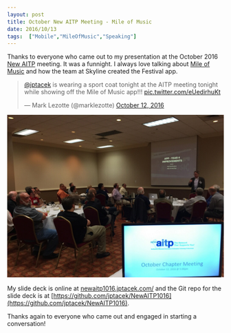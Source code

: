 ```yaml
---
layout: post
title: October New AITP Meeting - Mile of Music
date: 2016/10/13
tags:  ["Mobile","MileOfMusic","Speaking"]
---
```


Thanks to everyone who came out to my presentation at the October 2016
[New AITP](http://www.newaitp.org/) meeting. It was a funnight. I always love
talking about [Mile of Music](https://mileofmusic.com/) and how the team
at Skyline created the Festival app.

<blockquote class="twitter-tweet" data-lang="en"><p lang="en" dir="ltr"><a href="https://twitter.com/jptacek">@jptacek</a> is wearing a sport coat tonight at the AITP meeting tonight while showing off the Mile of Music app!!! <a href="https://t.co/eUedirhuKt">pic.twitter.com/eUedirhuKt</a></p>&mdash; Mark Lezotte (@marklezotte) <a href="https://twitter.com/marklezotte/status/786348349603667969">October 12, 2016</a></blockquote>
<script async src="//platform.twitter.com/widgets.js" charset="utf-8"></script>

![Turnout pic](newAitpTalk.jpg)

My slide deck is online at [newaitp1016.jptacek.com/](https://newaitp1016.jptacek.com/)
and the Git repo for the slide deck is at
[https://github.com/jptacek/NewAITP1016](https://github.com/jptacek/NewAITP1016).


Thanks again to everyone who came out and engaged in starting a conversation!

